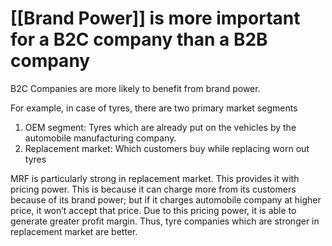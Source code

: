 # [[Brand Power]] is more important for a B2C company than a B2B company

B2C Companies are more likely to benefit from brand power.

For example, in case of tyres, there are two primary market segments

1. OEM segment: Tyres which are already put on the vehicles by the automobile manufacturing company.
2. Replacement market: Which customers buy while replacing worn out tyres

MRF is particularly strong in replacement market. This provides it with pricing power. This is because it can charge more from its customers because of its brand power; but if it charges automobile company at higher price, it won’t accept that price. Due to this pricing power, it is able to generate greater profit margin. Thus, tyre companies which are stronger in replacement market are better.
